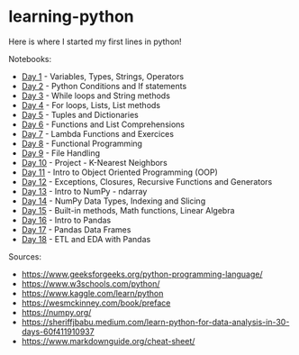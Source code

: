 # learning-python
Here is where I started my first lines in python!

Notebooks:
- [Day 1](https://github.com/andkuster/learning-python/blob/main/day_01.ipynb) - Variables, Types, Strings, Operators
- [Day 2](https://github.com/andkuster/learning-python/blob/main/day_02.ipynb) - Python Conditions and If statements
- [Day 3](https://github.com/andkuster/learning-python/blob/main/day_03.ipynb) - While loops and String methods
- [Day 4](https://github.com/andkuster/learning-python/blob/main/day_04.ipynb) - For loops, Lists, List methods
- [Day 5](https://github.com/andkuster/learning-python/blob/main/day_05.ipynb) - Tuples and Dictionaries
- [Day 6](https://github.com/andkuster/learning-python/blob/main/day_06.ipynb) - Functions and List Comprehensions
- [Day 7](https://github.com/andkuster/learning-python/blob/main/day_07.ipynb) - Lambda Functions and Exercices
- [Day 8](https://github.com/andkuster/learning-python/blob/main/day_08.ipynb) - Functional Programming
- [Day 9](https://github.com/andkuster/learning-python/blob/main/day_09.ipynb) - File Handling
- [Day 10](https://github.com/andkuster/learning-python/blob/main/day_10_project_1.ipynb) - Project - K-Nearest Neighbors
- [Day 11](https://github.com/andkuster/learning-python/blob/main/day_11.ipynb) - Intro to Object Oriented Programming (OOP)
- [Day 12](https://github.com/andkuster/learning-python/blob/main/day_12.ipynb) - Exceptions, Closures, Recursive Functions and Generators
- [Day 13](https://github.com/andkuster/learning-python/blob/main/day_13.ipynb) - Intro to NumPy - ndarray
- [Day 14](https://github.com/andkuster/learning-python/blob/main/day_14.ipynb) - NumPy Data Types, Indexing and Slicing
- [Day 15](https://github.com/andkuster/learning-python/blob/main/day_15.ipynb) - Built-in methods, Math functions, Linear Algebra
- [Day 16](https://github.com/andkuster/learning-python/blob/main/day_16.ipynb) - Intro to Pandas
- [Day 17](https://github.com/andkuster/learning-python/blob/main/day_17.ipynb) - Pandas Data Frames
- [Day 18](https://github.com/andkuster/learning-python/blob/main/day_18.ipynb) - ETL and EDA with Pandas

Sources: 
- https://www.geeksforgeeks.org/python-programming-language/
- https://www.w3schools.com/python/
- https://www.kaggle.com/learn/python
- https://wesmckinney.com/book/preface
- https://numpy.org/
- https://sheriffjbabu.medium.com/learn-python-for-data-analysis-in-30-days-60f411910937
- https://www.markdownguide.org/cheat-sheet/
